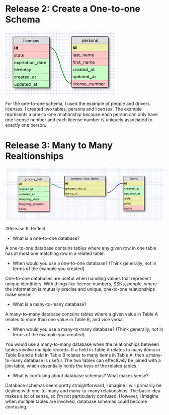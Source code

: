 # Release 2: Create a One-to-one Schema

![One-to-one relationship](./imgs/one-to-one.png)

For the one-to-one schema, I used the example of people and drivers licenses. I created two tables, persons and licenses. The example represents a one-to-one relationship because each person can only have one license number and each license number is uniquely associated to exactly one person.

# Release 3: Many to Many Realtionships

![Many-to-many relationship](./imgs/many-to-many.png)

#Release 6: Reflect

- What is a one-to-one database?

A one-to-one database contains tables where any given row in one table has at most one matching row in a related table.

- When would you use a one-to-one database? (Think generally, not in terms of the example you created).

One-to-one databases are useful when handling values that represent unique identifiers. With things like license numbers, SSNs, people, where the information is mutually precise and unique, one-to-one relationships make sense.

- What is a many-to-many database?

A many-to-many database contains tables where a given value in Table A relates to more than one value in Table B, and vice versa.

- When would you use a many-to-many database? (Think generally, not in terms of the example you created).

You would use a many-to-many database when the relationships between tables involve multiple records. If a field in Table A relates to many items in Table B and a field in Table B relates to many items in Table A, then a many-to-many database is useful. The two tables can effectively be joined with a join table, which essentially holds the keys of the related tables.

- What is confusing about database schemas? What makes sense?

Database schemas seem pretty straightforward, I imagine I will primarily be dealing with one-to-many and many-to-many relationships. The basic idea makes a lot of sense, so I'm not particularly confused. However, I imagine when multiple tables are involved, database schemas could become confusing.